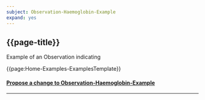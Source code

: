```yaml
---
subject: Observation-Haemoglobin-Example
expand: yes
---
```




## {{page-title}}

Example of an Observation indicating


{{page:Home-Examples-ExamplesTemplate}}



<div id="Feedback" class="tabcontent">
<h4><a href='https://simplifier.net/NHS-Digital-FHIR-Genomics-Implementation-Guide/Observation-Haemoglobin-Example/~issues?level=File' target="_blank">Propose a change to Observation-Haemoglobin-Example</a></h4>
</div>

---